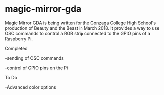 # magic-mirror-gda

Magic Mirror GDA is being written for the Gonzaga College High School's production of Beauty and the Beast in March 2018. It provides a way to use OSC commands to control a RGB strip connected to the GPIO pins of a Raspberry Pi.

Completed

-sending of OSC commands

-control of GPIO pins on the Pi


To Do

-Advanced color options
